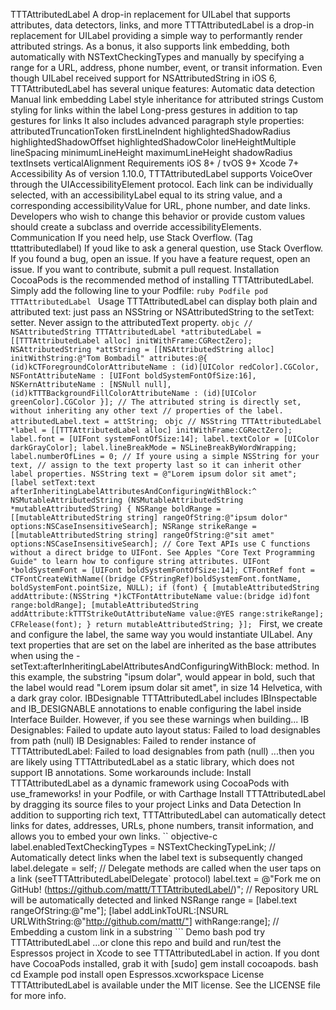 TTTAttributedLabel A drop-in replacement for UILabel that supports attributes, data detectors, links, and more TTTAttributedLabel is a drop-in replacement for UILabel providing a simple way to performantly render attributed strings. As a bonus, it also supports link embedding, both automatically with NSTextCheckingTypes and manually by specifying a range for a URL, address, phone number, event, or transit information. Even though UILabel received support for NSAttributedString in iOS 6, TTTAttributedLabel has several unique features: Automatic data detection Manual link embedding Label style inheritance for attributed strings Custom styling for links within the label Long-press gestures in addition to tap gestures for links It also includes advanced paragraph style properties: attributedTruncationToken firstLineIndent highlightedShadowRadius highlightedShadowOffset highlightedShadowColor lineHeightMultiple lineSpacing minimumLineHeight maximumLineHeight shadowRadius textInsets verticalAlignment Requirements iOS 8+ / tvOS 9+ Xcode 7+ Accessibility As of version 1.10.0, TTTAttributedLabel supports VoiceOver through the UIAccessibilityElement protocol. Each link can be individually selected, with an accessibilityLabel equal to its string value, and a corresponding accessibilityValue for URL, phone number, and date links. Developers who wish to change this behavior or provide custom values should create a subclass and override accessibilityElements. Communication If you need help, use Stack Overflow. (Tag tttattributedlabel) If youd like to ask a general question, use Stack Overflow. If you found a bug, open an issue. If you have a feature request, open an issue. If you want to contribute, submit a pull request. Installation CocoaPods is the recommended method of installing TTTAttributedLabel. Simply add the following line to your Podfile: ```ruby Podfile pod TTTAttributedLabel ``` Usage TTTAttributedLabel can display both plain and attributed text: just pass an NSString or NSAttributedString to the setText: setter. Never assign to the attributedText property. ```objc // NSAttributedString TTTAttributedLabel *attributedLabel = [[TTTAttributedLabel alloc] initWithFrame:CGRectZero]; NSAttributedString *attString = [[NSAttributedString alloc] initWithString:@"Tom Bombadil" attributes:@{ (id)kCTForegroundColorAttributeName : (id)[UIColor redColor].CGColor, NSFontAttributeName : [UIFont boldSystemFontOfSize:16], NSKernAttributeName : [NSNull null], (id)kTTTBackgroundFillColorAttributeName : (id)[UIColor greenColor].CGColor }]; // The attributed string is directly set, without inheriting any other text // properties of the label. attributedLabel.text = attString; ``` ```objc // NSString TTTAttributedLabel *label = [[TTTAttributedLabel alloc] initWithFrame:CGRectZero]; label.font = [UIFont systemFontOfSize:14]; label.textColor = [UIColor darkGrayColor]; label.lineBreakMode = NSLineBreakByWordWrapping; label.numberOfLines = 0; // If youre using a simple NSString for your text, // assign to the text property last so it can inherit other label properties. NSString text = @"Lorem ipsum dolor sit amet"; [label setText:text afterInheritingLabelAttributesAndConfiguringWithBlock:^ NSMutableAttributedString (NSMutableAttributedString *mutableAttributedString) { NSRange boldRange = [[mutableAttributedString string] rangeOfString:@"ipsum dolor" options:NSCaseInsensitiveSearch]; NSRange strikeRange = [[mutableAttributedString string] rangeOfString:@"sit amet" options:NSCaseInsensitiveSearch]; // Core Text APIs use C functions without a direct bridge to UIFont. See Apples "Core Text Programming Guide" to learn how to configure string attributes. UIFont *boldSystemFont = [UIFont boldSystemFontOfSize:14]; CTFontRef font = CTFontCreateWithName((bridge CFStringRef)boldSystemFont.fontName, boldSystemFont.pointSize, NULL); if (font) { [mutableAttributedString addAttribute:(NSString *)kCTFontAttributeName value:(bridge id)font range:boldRange]; [mutableAttributedString addAttribute:kTTTStrikeOutAttributeName value:@YES range:strikeRange]; CFRelease(font); } return mutableAttributedString; }]; ``` First, we create and configure the label, the same way you would instantiate UILabel. Any text properties that are set on the label are inherited as the base attributes when using the -setText:afterInheritingLabelAttributesAndConfiguringWithBlock: method. In this example, the substring "ipsum dolar", would appear in bold, such that the label would read "Lorem ipsum dolar sit amet", in size 14 Helvetica, with a dark gray color. IBDesignable TTTAttributedLabel includes IBInspectable and IB_DESIGNABLE annotations to enable configuring the label inside Interface Builder. However, if you see these warnings when building... IB Designables: Failed to update auto layout status: Failed to load designables from path (null) IB Designables: Failed to render instance of TTTAttributedLabel: Failed to load designables from path (null) ...then you are likely using TTTAttributedLabel as a static library, which does not support IB annotations. Some workarounds include: Install TTTAttributedLabel as a dynamic framework using CocoaPods with use_frameworks! in your Podfile, or with Carthage Install TTTAttributedLabel by dragging its source files to your project Links and Data Detection In addition to supporting rich text, TTTAttributedLabel can automatically detect links for dates, addresses, URLs, phone numbers, transit information, and allows you to embed your own links. `` objective-c label.enabledTextCheckingTypes = NSTextCheckingTypeLink; // Automatically detect links when the label text is subsequently changed label.delegate = self; // Delegate methods are called when the user taps on a link (seeTTTAttributedLabelDelegate` protocol) label.text = @"Fork me on GitHub! (https://github.com/mattt/TTTAttributedLabel/)"; // Repository URL will be automatically detected and linked NSRange range = [label.text rangeOfString:@"me"]; [label addLinkToURL:[NSURL URLWithString:@"http://github.com/mattt/"] withRange:range]; // Embedding a custom link in a substring ``` Demo bash pod try TTTAttributedLabel ...or clone this repo and build and run/test the Espressos project in Xcode to see TTTAttributedLabel in action. If you dont have CocoaPods installed, grab it with [sudo] gem install cocoapods. bash cd Example pod install open Espressos.xcworkspace License TTTAttributedLabel is available under the MIT license. See the LICENSE file for more info.